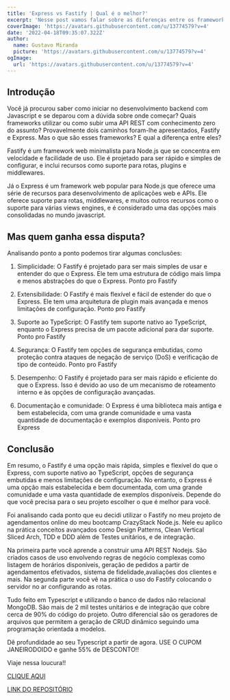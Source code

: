 ```yaml
---
title: 'Express vs Fastify | Qual é o melhor?'
excerpt: 'Nesse post vamos falar sobre as diferenças entre os frameworks Node.js mais utilizados pelos devs.'
coverImage: 'https://avatars.githubusercontent.com/u/13774579?v=4'
date: '2022-04-18T09:35:07.322Z'
author:
  name: Gustavo Miranda
  picture: 'https://avatars.githubusercontent.com/u/13774579?v=4'
ogImage:
  url: 'https://avatars.githubusercontent.com/u/13774579?v=4'
---
```


## Introdução
Você já procurou saber como iniciar no desenvolvimento backend com Javascript e se deparou com a dúvida sobre onde começar? Quais frameworks utilizar ou como subir uma API REST com conhecimento zero do assunto?
Provavelmente dois caminhos foram-lhe apresentados, Fastify e Express. Mas o que são esses frameworks? E qual a diferença entre eles?

Fastify é um framework web minimalista para Node.js que se concentra em velocidade e facilidade de uso. Ele é projetado para ser rápido e simples de configurar, e inclui recursos como suporte para rotas, plugins e middlewares.

Já o Express é um framework web popular para Node.js que oferece uma série de recursos para desenvolvimento de aplicações web e APIs. Ele oferece suporte para rotas, middlewares, e muitos outros recursos como o suporte para várias views engines, e é considerado uma das opções mais consolidadas no mundo javascript.

## Mas quem ganha essa disputa?
Analisando ponto a ponto podemos tirar algumas conclusões:

1. Simplicidade: O Fastify é projetado para ser mais simples de usar e entender do que o Express. Ele tem uma estrutura de código mais limpa e menos abstrações do que o Express. Ponto pro Fastify

2. Extensibilidade: O Fastify é mais flexível e fácil de estender do que o Express. Ele tem uma arquitetura de plugin mais avançada e menos limitações de configuração. Ponto pro Fastify

3. Suporte ao TypeScript: O Fastify tem suporte nativo ao TypeScript, enquanto o Express precisa de um pacote adicional para dar suporte. Ponto pro Fastify

4. Segurança: O Fastify tem opções de segurança embutidas, como proteção contra ataques de negação de serviço (DoS) e verificação de tipo de conteúdo. Ponto pro Fastify

5. Desempenho: O Fastify é projetado para ser mais rápido e eficiente do que o Express. Isso é devido ao uso de um mecanismo de roteamento interno e às opções de configuração avançadas.

6. Documentação e comunidade: O Express é uma biblioteca mais antiga e bem estabelecida, com uma grande comunidade e uma vasta quantidade de documentação e exemplos disponíveis. Ponto pro Express

## Conclusão

Em resumo, o Fastify é uma opção mais rápida, simples e flexível do que o Express, com suporte nativo ao TypeScript, opções de segurança embutidas e menos limitações de configuração. No entanto, o Express é uma opção mais estabelecida e bem documentada, com uma grande comunidade e uma vasta quantidade de exemplos disponíveis. Depende do que você precisa para o seu projeto escolher o que é melhor para você.

Foi analisando cada ponto que eu decidi utilizar o Fastify no meu projeto de agendamentos online do meu bootcamp CrazyStack Node.js. Nele eu aplico na prática conceitos avançados como Design Patterns, Clean Vertical Sliced Arch, TDD e DDD além de Testes unitários, e de integração.

Na primeira parte você aprende a construir uma API REST Nodejs. São criados casos de uso envolvendo regras de negócio complexas como listagem de horários disponíveis, geração de pedidos a partir de agendamentos efetivados, sistema de fidelidade,avaliações dos clientes e mais. Na segunda parte você vê na prática o uso do Fastify colocando o servidor no ar configurando as rotas.

Tudo feito em Typescript e utilizando o banco de dados não relacional MongoDB. São mais de 2 mil testes unitários e de integração que cobre cerca de 90% do código do projeto. Outro diferencial são os geradores de arquivos que permitem a geração de CRUD dinâmico seguindo uma programação orientada a modelos.

Dê profundidade ao seu Typescript a partir de agora. USE O CUPOM JANEIRODOIDO e ganhe 55% de DESCONTO!!

Viaje nessa loucura!! 


[CLIQUE AQUI](https://crazystack.com.br)


[LINK DO REPOSITÓRIO](https://github.com/gumiranda/CrazyStackNodeJs)
